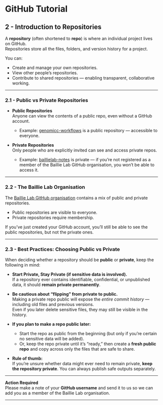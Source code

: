 # GitHub Tutorial

## 2 - Introduction to Repositories

A **repository** (often shortened to **repo**) is where an individual project lives on GitHub.  
Repositories store all the files, folders, and version history for a project.  

You can:
- Create and manage your own repositories.  
- View other people’s repositories.  
- Contribute to shared repositories — enabling transparent, collaborative working.  

---

### 2.1 - Public vs Private Repositories

- **Public Repositories**  
  Anyone can view the contents of a public repo, even without a GitHub account.  
  - Example: [genomicc-workflows](https://github.com/baillielab/genomicc-workflows) is a public repository — accessible to everyone.  

- **Private Repositories**  
  Only people who are explicitly invited can see and access private repos.  
  - Example: [baillielab-notes](https://github.com/baillielab/baillielab-notes) is private — if you’re not registered as a member of the Baillie Lab GitHub organisation, you won’t be able to access it.  

---

### 2.2 - The Baillie Lab Organisation

The [Baillie Lab GitHub organisation](https://github.com/baillielab) contains a mix of public and private repositories.  
- Public repositories are visible to everyone.  
- Private repositories require membership.  

If you’ve just created your GitHub account, you’ll still be able to see the public repositories, but not the private ones.  

---

### 2.3 - Best Practices: Choosing Public vs Private

When deciding whether a repository should be **public** or **private**, keep the following in mind:

- **Start Private, Stay Private (if sensitive data is involved).**  
  If a repository ever contains identifiable, confidential, or unpublished data, it should **remain private permanently**.  

- **Be cautious about “flipping” from private to public.**  
  Making a private repo public will expose the *entire commit history* — including old files and previous versions.  
  Even if you later delete sensitive files, they may still be visible in the history.  

- **If you plan to make a repo public later:**  
  - Start the repo as public from the beginning (but only if you’re certain no sensitive data will be added).  
  - Or, keep the repo private until it’s “ready,” then create a **fresh public repo** and copy across only the files that are safe to share.  

- **Rule of thumb:**  
  If you’re unsure whether data might ever need to remain private, **keep the repository private**. You can always publish safe outputs separately.  

---

**Action Required**  
Please make a note of your **GitHub username** and send it to us so we can add you as a member of the Baillie Lab organisation.

--- 


